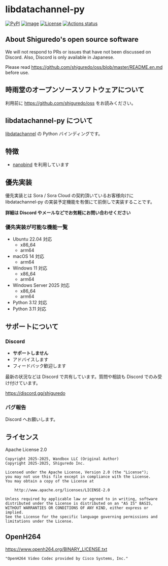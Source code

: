 # libdatachannel-py

[![PyPI](https://img.shields.io/pypi/v/libdatachannel-py)](https://pypi.org/project/libdatachannel-py/)
[![image](https://img.shields.io/pypi/pyversions/libdatachannel-py.svg)](https://pypi.python.org/pypi/libdatachannel-py)
[![License](https://img.shields.io/badge/License-Apache%202.0-blue.svg)](https://opensource.org/licenses/Apache-2.0)
[![Actions status](https://github.com/shiguredo/libdatachannel-py/workflows/build/badge.svg)](https://github.com/shiguredo/sora-python-sdk/actions)

## About Shiguredo's open source software

We will not respond to PRs or issues that have not been discussed on Discord. Also, Discord is only available in Japanese.

Please read <https://github.com/shiguredo/oss/blob/master/README.en.md> before use.

## 時雨堂のオープンソースソフトウェアについて

利用前に <https://github.com/shiguredo/oss> をお読みください。

## libdatachannel-py について

[libdatachannel](https://github.com/paullouisageneau/libdatachannel) の Python バインディングです。

## 特徴

- [nanobind](https://github.com/wjakob/nanobind) を利用しています

## 優先実装

優先実装とは Sora / Sora Cloud の契約頂いているお客様向けに libdatachannel-py の実装予定機能を有償にて前倒しで実装することです。

**詳細は Discord やメールなどでお気軽にお問い合わせください**

### 優先実装が可能な機能一覧

- Ubuntu 22.04 対応
  - x86_64
  - arm64
- macOS 14 対応
  - arm64
- Windows 11 対応
  - x86_64
  - arm64
- Windows Server 2025 対応
  - x86_64
  - arm64
- Python 3.12 対応
- Python 3.11 対応

## サポートについて

### Discord

- **サポートしません**
- アドバイスします
- フィードバック歓迎します

最新の状況などは Discord で共有しています。質問や相談も Discord でのみ受け付けています。

<https://discord.gg/shiguredo>

### バグ報告

Discord へお願いします。

## ライセンス

Apache License 2.0

```text
Copyright 2025-2025, Wandbox LLC (Original Author)
Copyright 2025-2025, Shiguredo Inc.

Licensed under the Apache License, Version 2.0 (the "License");
you may not use this file except in compliance with the License.
You may obtain a copy of the License at

    http://www.apache.org/licenses/LICENSE-2.0

Unless required by applicable law or agreed to in writing, software
distributed under the License is distributed on an "AS IS" BASIS,
WITHOUT WARRANTIES OR CONDITIONS OF ANY KIND, either express or implied.
See the License for the specific language governing permissions and
limitations under the License.
```

## OpenH264

<https://www.openh264.org/BINARY_LICENSE.txt>

```text
"OpenH264 Video Codec provided by Cisco Systems, Inc."
```
